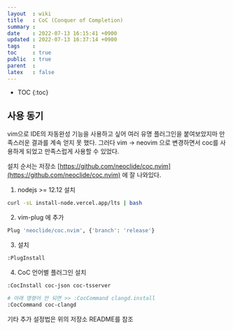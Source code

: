 ```yaml
---
layout  : wiki
title   : CoC (Conquer of Completion)
summary : 
date    : 2022-07-13 16:15:41 +0900
updated : 2022-07-13 16:37:14 +0900
tags    : 
toc     : true
public  : true
parent  : 
latex   : false
---
```

* TOC
{:toc}

## 사용 동기

vim으로 IDE의 자동완성 기능을 사용하고 싶어 여러 유명 플러그인을 붙여보았지마 만족스러운 결과를 계속 얻지 못 했다.
그러다 vim -> neovim 으로 변경하면서 coc를 사용하게 되었고 만족스럽게 사용할 수 있었다.

설치 순서는 저장소 [https://github.com/neoclide/coc.nvim](https://github.com/neoclide/coc.nvim) 에 잘 나와있다.

1. nodejs >= 12.12 설치
```sh
curl -sL install-node.vercel.app/lts | bash
```

2. vim-plug 에 추가
```sh
Plug 'neoclide/coc.nvim', {'branch': 'release'}
```

3. 설치
```sh
:PlugInstall 
```

4. CoC 언어별 플러그인 설치
```sh
:CocInstall coc-json coc-tsserver

# 아래 명령어 안 되면 >> :CocCommand clangd.install
:CocCommand coc-clangd
```


기타 추가 설정법은 위의 저장소 README를 참조
